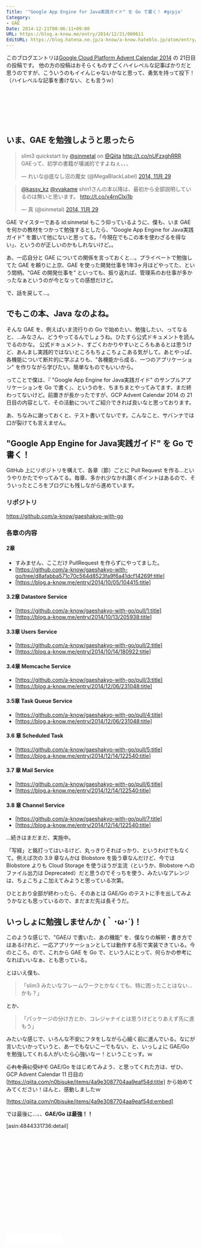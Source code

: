 ```yaml
---
Title: '"Google App Engine for Java実践ガイド" を Go で書く！ #gcpja'
Category:
- GAE
Date: 2014-12-21T00:06:11+09:00
URL: https://blog.a-know.me/entry/2014/12/21/000611
EditURL: https://blog.hatena.ne.jp/a-know/a-know.hateblo.jp/atom/entry/8454420450077615559
---
```


このブログエントリは[Google Cloud Platform Advent Calendar 2014](http://qiita.com/advent-calendar/2014/gcp) の 21日目の投稿です。
他の方の投稿はおそらくものすごくハイレベルな記事ばかりだと思うのですが、こういうのもイイんじゃないかなと思って、勇気を持って投下！（ハイレベルな記事を書けない、とも言うｗ）



<!-- more -->

<script async src="//pagead2.googlesyndication.com/pagead/js/adsbygoogle.js"></script>
<!-- article-top -->
<ins class="adsbygoogle"
     style="display:inline-block;width:728px;height:90px"
     data-ad-client="ca-pub-3463034538369189"
     data-ad-slot="8367620130"></ins>
<script>
(adsbygoogle = window.adsbygoogle || []).push({});
</script>


## いま、GAE を勉強しようと思ったら

<blockquote class="twitter-tweet" lang="ja"><p>slim3 quickstart by <a href="https://twitter.com/sinmetal">@sinmetal</a> on <a href="https://twitter.com/Qiita">@Qiita</a> <a href="http://t.co/nUFzxghRRR">http://t.co/nUFzxghRRR</a>　GAEって、初学の書籍が壊滅的ですよねぇ、、、</p>&mdash; れいな@底なし沼の魔女 (@MegaBlackLabel) <a href="https://twitter.com/MegaBlackLabel/status/538652990941327361">2014, 11月 29</a></blockquote>
<script async src="//platform.twitter.com/widgets.js" charset="utf-8"></script>

<blockquote class="twitter-tweet" lang="ja"><p><a href="https://twitter.com/kassy_kz">@kassy_kz</a> <a href="https://twitter.com/vvakame">@vvakame</a> shin1さんの本以降は、最初から全部説明しているのは無いと思います。 <a href="http://t.co/v4rnClxi1b">http://t.co/v4rnClxi1b</a></p>&mdash; 真 (@sinmetal) <a href="https://twitter.com/sinmetal/status/538651683262189568">2014, 11月 29</a></blockquote>
<script async src="//platform.twitter.com/widgets.js" charset="utf-8"></script>


GAE マイスターである id:sinmetal もこう仰っているように、僕も、いま GAE を何かの教材をつかって勉強するとしたら、"Google App Engine for Java実践ガイド" を置いて他にないと思ってる。「今現在でもこの本を使わざるを得ない」、というのが正しいのかもしれないけど。。

あ、一応自分と GAE についての関係を言っておくと...。プライベートで勉強してた GAE を頼りに上京、GAE を使った開発仕事を1年3ヶ月ほどやってた、という間柄。"GAE の開発仕事を" といっても、振り返れば、管理系のお仕事が多かったなぁというのが今となっての感想だけど。

で、話を戻して...。

## でもこの本、Java なのよね。
そんな GAE を、例えばいま流行りの Go で始めたい、勉強したい、ってなると、...みなさん、どうやってるんでしょうね。ひたすら公式ドキュメントを読んでるのかな。
公式ドキュメント、すごくわかりやすいところもあるとは思うけど、あんまし実践的ではないところもちょこちょこある気がして。あとやっぱ、各機能について断片的に学ぶよりも、"各機能から成る、一つのアプリケーション" を作りながら学びたい。簡単なものでもいいから。

ってことで僕は、『 "Google App Engine for Java実践ガイド" のサンプルアプリケーションを Go で書く』、というのを、ちまちまとやってみてます、まだ終わってないけど。前置きが長かったですが、GCP Advent Calendar 2014 の 21日目の内容として、その活動についてご紹介できれば良いなと思っております。


あ、ちなみに謝っておくと、テスト書いてないです。こんなこと、サバンナでは口が裂けても言えません。


## "Google App Engine for Java実践ガイド" を Go で書く！

GitHub 上にリポジトリを構えて、各章（節）ごとに Pull Request を作る...というやりかたでやってみてる。毎章、多かれ少なかれ躓くポイントはあるので、そういったところをブログにも残しながら進めています。

### リポジトリ
https://github.com/a-know/gaeshakyo-with-go

### 各章の内容
#### 2章
* すみません、ここだけ PullRequest を作らずにやってました。
* [https://github.com/a-know/gaeshakyo-with-go/tree/d8afabba571c70c564d8523fa9f6a41dcf14269f:title]
* [https://blog.a-know.me/entry/2014/10/05/104415:title]


#### 3.2章 Datastore Service
* [https://github.com/a-know/gaeshakyo-with-go/pull/1:title]
* [https://blog.a-know.me/entry/2014/10/13/205938:title]



#### 3.3章 Users Service
* [https://github.com/a-know/gaeshakyo-with-go/pull/2:title]
* [https://blog.a-know.me/entry/2014/10/14/180922:title]


#### 3.4章 Memcache Service
* [https://github.com/a-know/gaeshakyo-with-go/pull/3:title]
* [https://blog.a-know.me/entry/2014/12/06/231048:title]



#### 3.5章 Task Queue Service
* [https://github.com/a-know/gaeshakyo-with-go/pull/4:title]
* [https://blog.a-know.me/entry/2014/12/06/231048:title]

#### 3.6 章 Scheduled Task
* [https://github.com/a-know/gaeshakyo-with-go/pull/5:title]
* [https://blog.a-know.me/entry/2014/12/14/122540:title]



#### 3.7 章 Mail Service
* [https://github.com/a-know/gaeshakyo-with-go/pull/6:title]
* [https://blog.a-know.me/entry/2014/12/14/122540:title]

#### 3.8 章 Channel Service
* [https://github.com/a-know/gaeshakyo-with-go/pull/7:title]
* [https://blog.a-know.me/entry/2014/12/14/122540:title]

...続きはまだまだ、実施中。

「写経」と銘打ってはいるけど、丸っきりそればっかり、というわけでもなくて。例えば次の 3.9 章なんかは Blobstore を扱う章なんだけど、今では Blobstore よりも Cloud Storage を使うほうが主流（というか、Blobstore へのファイル出力は Deprecated）だと思うのでそっちを使う、みたいなアレンジは、ちょこちょこ加えてみようと思っている次第。

ひととおり全部が終わったら、そのあとは GAE/Go のテストに手を出してみようかなとも思っているので、まだまだ先は長そうだ。

## いっしょに勉強しませんか (｀･ω･´)！
このような感じで、"GAE/J で書いた、あの機能" を、僕なりの解釈・書き方ではあるけれど、一応アプリケーションとしては動作する形で実装できている。今のところ。ので、これから GAE を Go で、という人にとって、何らかの参考になればいいなぁ、とも思っている。

とはいえ僕も、

> 「slim3 みたいなフレームワークとかなくても、特に困ったことはない...かも？」

とか、

> 「パッケージの分け方とか、コレジャナイとは思うけどとりあえず先に進もう」

みたいな感じで、いろんな不安にフタをしながら心細く前に進んでいる。なにが言いたいかっていうと、あーでもないこーでもない、と、いっしょに GAE/Go を勉強してくれる人がいたら心強いなー！ということっす。ｗ

<s>これを真に受けて</s> GAE/Go をはじめてみよう、と思ってくれた方は、ぜひ、GCP Advent Calendar 11 日目の [https://qiita.com/n0bisuke/items/4a9e3087704aa9eaf54d:title] から始めてみてください！ほんと、感動しましたｗ


[https://qiita.com/n0bisuke/items/4a9e3087704aa9eaf54d:embed]


では最後に...、、<b>GAE/Go は最強！！</b>


[asin:4844331736:detail]


<script async src="//pagead2.googlesyndication.com/pagead/js/adsbygoogle.js"></script>
<!-- article-bottom2 -->
<ins class="adsbygoogle"
     style="display:inline-block;width:300px;height:250px"
     data-ad-client="ca-pub-3463034538369189"
     data-ad-slot="5274552934"></ins>
<script>
(adsbygoogle = window.adsbygoogle || []).push({});
</script>

<iframe src="//blog.hatena.ne.jp/a-know/a-know.hateblo.jp/subscribe/iframe" allowtransparency="true" frameborder="0" scrolling="no" width="150" height="28"></iframe>
